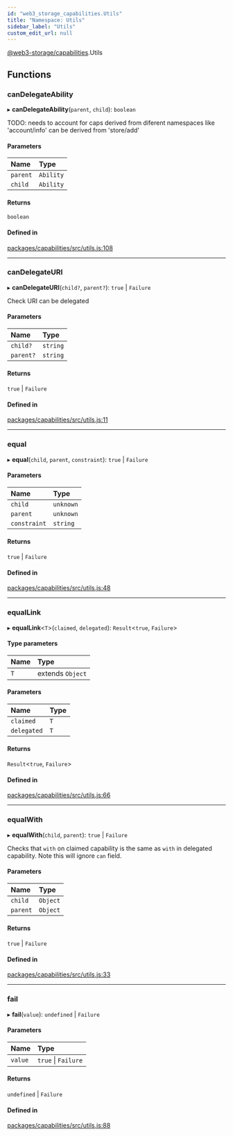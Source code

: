 ```yaml
---
id: "web3_storage_capabilities.Utils"
title: "Namespace: Utils"
sidebar_label: "Utils"
custom_edit_url: null
---
```


[@web3-storage/capabilities](../modules/web3_storage_capabilities.md).Utils

## Functions

### canDelegateAbility

▸ **canDelegateAbility**(`parent`, `child`): `boolean`

TODO: needs to account for caps derived from diferent namespaces like 'account/info' can be derived from 'store/add'

#### Parameters

| Name | Type |
| :------ | :------ |
| `parent` | `Ability` |
| `child` | `Ability` |

#### Returns

`boolean`

#### Defined in

[packages/capabilities/src/utils.js:108](https://github.com/web3-storage/w3-protocol/blob/f7a9871/packages/capabilities/src/utils.js#L108)

___

### canDelegateURI

▸ **canDelegateURI**(`child?`, `parent?`): ``true`` \| `Failure`

Check URI can be delegated

#### Parameters

| Name | Type |
| :------ | :------ |
| `child?` | `string` |
| `parent?` | `string` |

#### Returns

``true`` \| `Failure`

#### Defined in

[packages/capabilities/src/utils.js:11](https://github.com/web3-storage/w3-protocol/blob/f7a9871/packages/capabilities/src/utils.js#L11)

___

### equal

▸ **equal**(`child`, `parent`, `constraint`): ``true`` \| `Failure`

#### Parameters

| Name | Type |
| :------ | :------ |
| `child` | `unknown` |
| `parent` | `unknown` |
| `constraint` | `string` |

#### Returns

``true`` \| `Failure`

#### Defined in

[packages/capabilities/src/utils.js:48](https://github.com/web3-storage/w3-protocol/blob/f7a9871/packages/capabilities/src/utils.js#L48)

___

### equalLink

▸ **equalLink**<`T`\>(`claimed`, `delegated`): `Result`<``true``, `Failure`\>

#### Type parameters

| Name | Type |
| :------ | :------ |
| `T` | extends `Object` |

#### Parameters

| Name | Type |
| :------ | :------ |
| `claimed` | `T` |
| `delegated` | `T` |

#### Returns

`Result`<``true``, `Failure`\>

#### Defined in

[packages/capabilities/src/utils.js:66](https://github.com/web3-storage/w3-protocol/blob/f7a9871/packages/capabilities/src/utils.js#L66)

___

### equalWith

▸ **equalWith**(`child`, `parent`): ``true`` \| `Failure`

Checks that `with` on claimed capability is the same as `with`
in delegated capability. Note this will ignore `can` field.

#### Parameters

| Name | Type |
| :------ | :------ |
| `child` | `Object` |
| `parent` | `Object` |

#### Returns

``true`` \| `Failure`

#### Defined in

[packages/capabilities/src/utils.js:33](https://github.com/web3-storage/w3-protocol/blob/f7a9871/packages/capabilities/src/utils.js#L33)

___

### fail

▸ **fail**(`value`): `undefined` \| `Failure`

#### Parameters

| Name | Type |
| :------ | :------ |
| `value` | ``true`` \| `Failure` |

#### Returns

`undefined` \| `Failure`

#### Defined in

[packages/capabilities/src/utils.js:88](https://github.com/web3-storage/w3-protocol/blob/f7a9871/packages/capabilities/src/utils.js#L88)
